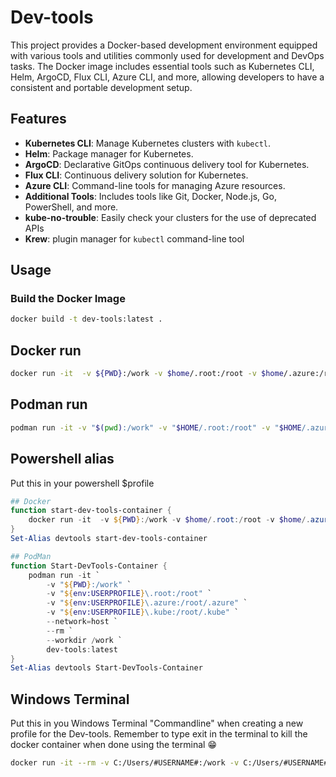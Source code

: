 # Dev-tools

This project provides a Docker-based development environment equipped with various tools and utilities commonly used for development and DevOps tasks. The Docker image includes essential tools such as Kubernetes CLI, Helm, ArgoCD, Flux CLI, Azure CLI, and more, allowing developers to have a consistent and portable development setup.

## Features

- **Kubernetes CLI**: Manage Kubernetes clusters with `kubectl`.
- **Helm**: Package manager for Kubernetes.
- **ArgoCD**: Declarative GitOps continuous delivery tool for Kubernetes.
- **Flux CLI**: Continuous delivery solution for Kubernetes.
- **Azure CLI**: Command-line tools for managing Azure resources.
- **Additional Tools**: Includes tools like Git, Docker, Node.js, Go, PowerShell, and more.
- **kube-no-trouble**: Easily check your clusters for the use of deprecated APIs
- **Krew**: plugin manager for `kubectl` command-line tool

## Usage

### Build the Docker Image

``` bash
docker build -t dev-tools:latest .

```

## Docker run

``` bash
docker run -it  -v ${PWD}:/work -v $home/.root:/root -v $home/.azure:/root/.azure -v $home/.kube:/root/.kube -v /var/run/docker.sock:/var/run docker.sock --net host --rm --workdir /work dev-tools:latest
```

## Podman run

``` bash
podman run -it -v "$(pwd):/work" -v "$HOME/.root:/root" -v "$HOME/.azure:/root/.azure" -v "$HOME/.kube:/root/.kube" --network=host --rm --workdir /work dev-tools:latest
```

## Powershell alias

Put this in your powershell $profile

``` powershell
## Docker
function start-dev-tools-container {  
    docker run -it  -v ${PWD}:/work -v $home/.root:/root -v $home/.azure:/root/.azure -v $home/.kube:/root/.kube -v /var/run/docker.sock:/var/run/docker.sock --net host --rm --workdir /work dev-tools:latest
}
Set-Alias devtools start-dev-tools-container

```

``` powershell
## PodMan
function Start-DevTools-Container {
    podman run -it `
        -v "${PWD}:/work" `
        -v "${env:USERPROFILE}\.root:/root" `
        -v "${env:USERPROFILE}\.azure:/root/.azure" `
        -v "${env:USERPROFILE}\.kube:/root/.kube" `
        --network=host `
        --rm `
        --workdir /work `
        dev-tools:latest
}
Set-Alias devtools Start-DevTools-Container
```

## Windows Terminal

Put this in you Windows Terminal "Commandline" when creating a new profile for the Dev-tools. Remember to type exit in the terminal to kill the docker container when done using the terminal 😁

``` bash
docker run -it --rm -v C:/Users/#USERNAME#:/work -v C:/Users/#USERNAME#/.azure:/root/.azure -v /var/run/docker.sock:/var/run/docker.sock -v C:/Users/#USERNAME#/.kube:/root/.kube -v C:/Users/#USERNAME#/.minikube:/root/.minikube --rm --workdir /work dev-tools:latest
```
